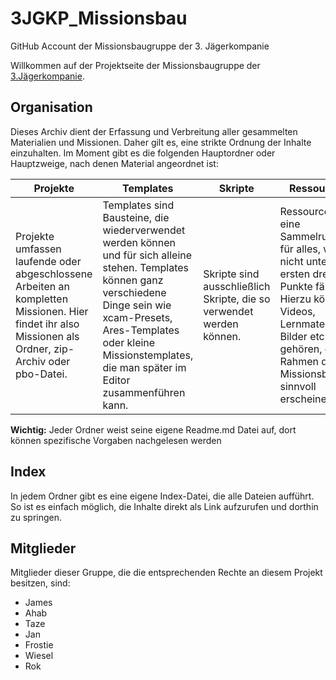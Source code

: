 # 3JGKP_Missionsbau
GitHub Account der Missionsbaugruppe der 3. Jägerkompanie

Willkommen auf der Projektseite der Missionsbaugruppe der [3.Jägerkompanie](http://www.3.xn--jgerkompanie-gcb.de).

## Organisation
Dieses Archiv dient der Erfassung und Verbreitung aller gesammelten Materialien und Missionen. Daher gilt es, eine strikte Ordnung der Inhalte einzuhalten. Im Moment gibt es die folgenden Hauptordner oder Hauptzweige, nach denen Material angeordnet ist:

|Projekte|Templates|Skripte|Ressourcen|
|---|---|---|---|
| Projekte umfassen laufende oder abgeschlossene Arbeiten an kompletten Missionen. Hier findet ihr also Missionen als Ordner, zip-Archiv oder pbo-Datei. | Templates sind Bausteine, die wiederverwendet werden können und für sich alleine stehen. Templates können ganz verschiedene Dinge sein wie xcam-Presets, Ares-Templates oder kleine Missionstemplates, die man später im Editor zusammenführen kann. | Skripte sind ausschließlich Skripte, die so verwendet werden können. | Ressourcen ist eine Sammelrubrik für alles, was nicht unter die ersten drei Punkte fällt. Hierzu können Videos, Lernmaterialien, Bilder etc. gehören, die im Rahmen des Missionsbaus sinnvoll erscheinen. |

**Wichtig:** Jeder Ordner weist seine eigene Readme.md Datei auf, dort können spezifische Vorgaben nachgelesen werden

## Index
In jedem Ordner gibt es eine eigene Index-Datei, die alle Dateien aufführt. So ist es einfach möglich, die Inhalte direkt als Link aufzurufen und dorthin zu springen.

## Mitglieder
Mitglieder dieser Gruppe, die die entsprechenden Rechte an diesem Projekt besitzen, sind:
* James
* Ahab
* Taze
* Jan
* Frostie
* Wiesel
* Rok



